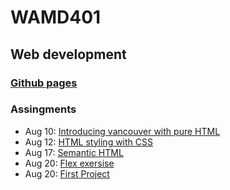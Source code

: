 # WAMD401
## Web development

### [Github pages](https://rowaxl.github.io/WAMD401/)

### Assingments
- Aug 10: [Introducing vancouver with pure HTML](https://rowaxl.github.io/WAMD401/0810_assignment/vancouver.html)
- Aug 12: [HTML styling with CSS](https://rowaxl.github.io/WAMD401/0812_assignment/index.html)
- Aug 17: [Semantic HTML](https://rowaxl.github.io/WAMD401/0817_assignment/index.html)
- Aug 20: [Flex exersise](https://rowaxl.github.io/WAMD401/0820_exercise/index.html)
- Aug 20: [First Project](https://rowaxl.github.io/WAMD401/0820_project/about.html)